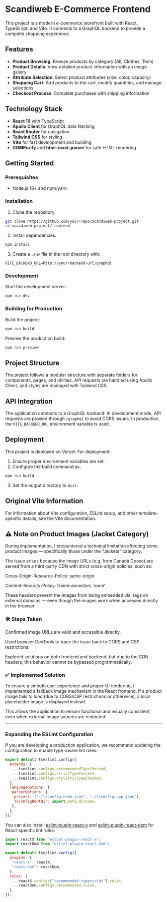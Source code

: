 # Scandiweb E-Commerce Frontend

This project is a modern e-commerce storefront built with React, TypeScript, and Vite. It connects to a GraphQL backend to provide a complete shopping experience.

## Features

- **Product Browsing**: Browse products by category (All, Clothes, Tech)
- **Product Details**: View detailed product information with an image gallery
- **Attribute Selection**: Select product attributes (size, color, capacity)
- **Shopping Cart**: Add products to the cart, modify quantities, and manage selections
- **Checkout Process**: Complete purchases with shipping information

## Technology Stack

- **React 19** with TypeScript
- **Apollo Client** for GraphQL data fetching
- **React Router** for navigation
- **Tailwind CSS** for styling
- **Vite** for fast development and building
- **DOMPurify** and **html-react-parser** for safe HTML rendering

## Getting Started

### Prerequisites

- Node.js 18+ and npm/yarn

### Installation

1. Clone the repository:
  ```bash
  git clone https://github.com/your-repo/scandiweb-project.git
  cd scandiweb-project/frontend
  ```

2. Install dependencies:
  ```bash
  npm install
  ```

3. Create a `.env` file in the root directory with:
  ```env
  VITE_BACKEND_URL=http://your-backend-url/graphql
  ```

### Development

Start the development server:
```bash
npm run dev
```

### Building for Production

Build the project:
```bash
npm run build
```

Preview the production build:
```bash
npm run preview
```

## Project Structure

The project follows a modular structure with separate folders for components, pages, and utilities. API requests are handled using Apollo Client, and styles are managed with Tailwind CSS.

## API Integration

The application connects to a GraphQL backend. In development mode, API requests are proxied through `/graphql` to avoid CORS issues. In production, the `VITE_BACKEND_URL` environment variable is used.

## Deployment

This project is deployed on Vercel. For deployment:

1. Ensure proper environment variables are set.
2. Configure the build command as:
  ```bash
  npm run build
  ```
3. Set the output directory to `dist`.

## Original Vite Information

For information about Vite configuration, ESLint setup, and other template-specific details, see the Vite documentation.

## ⚠️ Note on Product Images (Jacket Category)
During implementation, I encountered a technical limitation affecting some product images — specifically those under the "Jackets" category.

The issue arises because the image URLs (e.g. from Canada Goose) are served from a third-party CDN with strict cross-origin policies, such as:

Cross-Origin-Resource-Policy: same-origin

Content-Security-Policy: frame-ancestors 'none'

These headers prevent the images from being embedded via <img> tags on external domains — even though the images work when accessed directly in the browser.

### 🛠️ Steps Taken
Confirmed image URLs are valid and accessible directly.

Used browser DevTools to trace the issue back to CORS and CSP restrictions.

Explored solutions on both frontend and backend, but due to the CDN headers, this behavior cannot be bypassed programmatically.

### ✅ Implemented Solution
To ensure a smooth user experience and proper UI rendering, I implemented a fallback image mechanism in the React frontend. If a product image fails to load (due to CORS/CSP restrictions or otherwise), a local placeholder image is displayed instead.

This allows the application to remain functional and visually consistent, even when external image sources are restricted.

---

### Expanding the ESLint Configuration

If you are developing a production application, we recommend updating the configuration to enable type-aware lint rules:

```js
export default tseslint.config({
  extends: [
   ...tseslint.configs.recommendedTypeChecked,
   ...tseslint.configs.strictTypeChecked,
   ...tseslint.configs.stylisticTypeChecked,
  ],
  languageOptions: {
   parserOptions: {
    project: ["./tsconfig.node.json", "./tsconfig.app.json"],
    tsconfigRootDir: import.meta.dirname,
   },
  },
});
```

You can also install [eslint-plugin-react-x](https://github.com/Rel1cx/eslint-react/tree/main/packages/plugins/eslint-plugin-react-x) and [eslint-plugin-react-dom](https://github.com/Rel1cx/eslint-react/tree/main/packages/plugins/eslint-plugin-react-dom) for React-specific lint rules:

```js
import reactX from "eslint-plugin-react-x";
import reactDom from "eslint-plugin-react-dom";

export default tseslint.config({
  plugins: {
   "react-x": reactX,
   "react-dom": reactDom,
  },
  rules: {
   ...reactX.configs["recommended-typescript"].rules,
   ...reactDom.configs.recommended.rules,
  },
});
```
